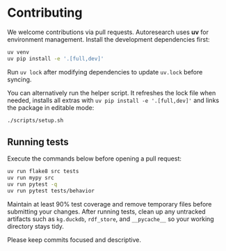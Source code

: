 # Contributing

We welcome contributions via pull requests. Autoresearch uses **uv** for environment management.
Install the development dependencies first:

```bash
uv venv
uv pip install -e '.[full,dev]'
```
Run `uv lock` after modifying dependencies to update `uv.lock` before syncing.

You can alternatively run the helper script. It refreshes the lock file when
needed, installs all extras with `uv pip install -e '.[full,dev]'` and links the
package in editable mode:

```bash
./scripts/setup.sh
```

## Running tests

Execute the commands below before opening a pull request:

```bash
uv run flake8 src tests
uv run mypy src
uv run pytest -q
uv run pytest tests/behavior
```

Maintain at least 90% test coverage and remove temporary files before submitting your changes. After running tests, clean up any untracked artifacts such as `kg.duckdb`, `rdf_store`, and `__pycache__` so your working directory stays tidy.

Please keep commits focused and descriptive.

